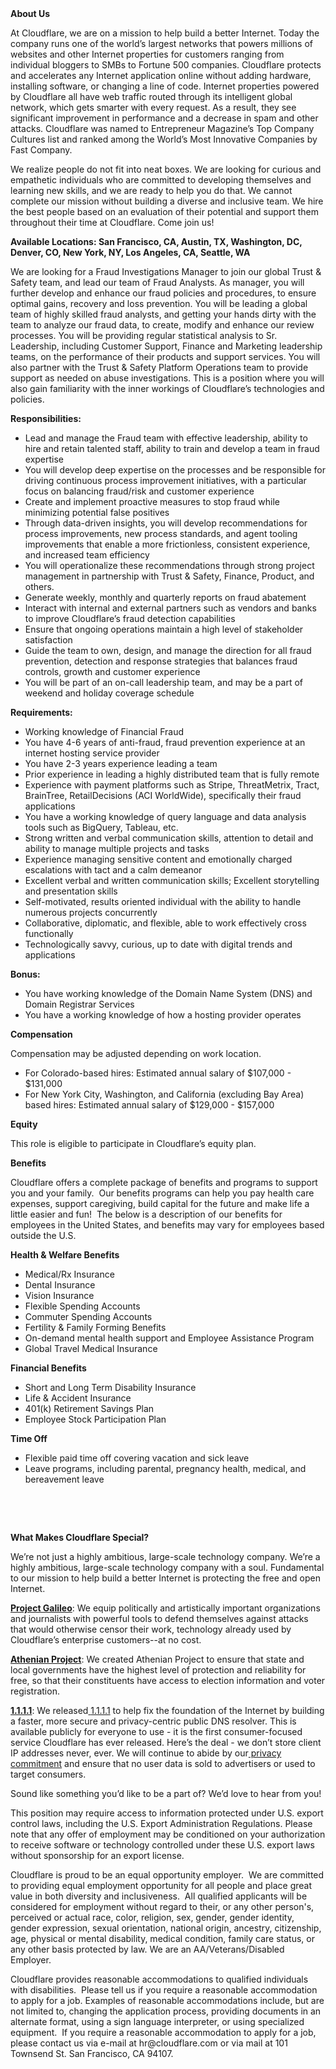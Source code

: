 <div class="content-intro">
	<div><strong>About Us</strong></div>
	<div>
		<p>At Cloudflare, we are on a mission to help build a better Internet. Today the company runs one of the world’s largest networks that powers millions of websites and other Internet properties for customers ranging from individual bloggers to SMBs to Fortune 500 companies. Cloudflare protects and accelerates any Internet application online without adding hardware, installing software, or changing a line of code. Internet properties powered by Cloudflare all have web traffic routed through its intelligent global network, which gets smarter with every request. As a result, they see significant improvement in performance and a decrease in spam and other attacks. Cloudflare was named to Entrepreneur Magazine’s Top Company Cultures list and ranked among the World’s Most Innovative Companies by Fast Company.&nbsp;</p>
		<p><span style="font-weight: 400;">We realize people do not fit into neat boxes. We are looking for curious and empathetic individuals who are committed to developing themselves and learning new skills, and we are ready to help you do that. We cannot complete our mission without building a diverse and inclusive team. We hire the best people based on an evaluation of their potential and support them throughout their time at Cloudflare. Come join us!&nbsp;</span></p>
	</div>
</div>
<p><strong>Available Locations: San Francisco, CA, Austin, TX, Washington, DC, Denver, CO, New York, NY, Los Angeles, CA, Seattle, WA</strong></p>
<p>We are looking for a Fraud Investigations Manager to join our global Trust &amp; Safety team, and lead our team of Fraud Analysts. As manager, you will further develop and enhance our fraud policies and procedures, to ensure optimal gains, recovery and loss prevention. You will be leading a global team of highly skilled fraud analysts, and getting your hands dirty with the team to analyze our fraud data, to create, modify and enhance our review processes. You will be providing regular statistical analysis to Sr. Leadership, including Customer Support, Finance and Marketing leadership teams, on the performance of their products and support services. You will also partner with the Trust &amp; Safety Platform Operations team to provide support as needed on abuse investigations. This is a position where you will also gain familiarity with the inner workings of Cloudflare’s technologies and policies.&nbsp;&nbsp;</p>
<p><strong>Responsibilities:</strong></p>
<ul>
	<li>Lead and manage the Fraud team with effective leadership, ability to hire and retain talented staff, ability to train and develop a team in fraud expertise</li>
	<li>You will develop deep expertise on the processes and be responsible for driving continuous process improvement initiatives, with a particular focus on balancing fraud/risk and customer experience</li>
	<li>Create and implement proactive measures to stop fraud while minimizing potential false positives</li>
	<li>Through data-driven insights, you will develop recommendations for process improvements, new process standards, and agent tooling improvements that enable a more frictionless, consistent experience, and increased team efficiency</li>
	<li>You will operationalize these recommendations through strong project management in partnership with Trust &amp; Safety, Finance, Product, and others.</li>
	<li>Generate weekly, monthly and quarterly reports on fraud abatement</li>
	<li>Interact with internal and external partners such as vendors and banks to improve Cloudflare’s fraud detection capabilities</li>
	<li>Ensure that ongoing operations maintain a high level of stakeholder satisfaction</li>
	<li>Guide the team to own, design, and manage the direction for all fraud prevention, detection and response strategies that balances fraud controls, growth and customer experience</li>
	<li>You will be part of an on-call leadership team, and may be a part of weekend and holiday coverage schedule</li>
</ul>
<p><strong>Requirements:</strong></p>
<ul>
	<li>Working knowledge of Financial Fraud</li>
	<li>You have 4-6 years of anti-fraud, fraud prevention experience at an internet hosting service provider</li>
	<li>You have 2-3 years experience leading a team</li>
	<li>Prior experience in leading a highly distributed team that is fully remote</li>
	<li>Experience with payment platforms such as Stripe, ThreatMetrix, Tract, BrainTree, RetailDecisions (ACI WorldWide), specifically their fraud applications</li>
	<li>You have a working knowledge of query language and data analysis tools such as BigQuery, Tableau, etc.</li>
	<li>Strong written and verbal communication skills, attention to detail and ability to manage multiple projects and tasks</li>
	<li>Experience managing sensitive content and emotionally charged escalations with tact and a calm demeanor</li>
	<li>Excellent verbal and written communication skills; Excellent storytelling and presentation skills</li>
	<li>Self-motivated, results oriented individual with the ability to handle numerous projects concurrently</li>
	<li>Collaborative, diplomatic, and flexible, able to work effectively cross functionally</li>
	<li>Technologically savvy, curious, up to date with digital trends and applications</li>
</ul>
<p><strong>Bonus:</strong></p>
<ul>
	<li>You have working knowledge of the Domain Name System (DNS) and Domain Registrar Services</li>
	<li>You have a working knowledge of how a hosting provider operates</li>
</ul>
<p><strong>Compensation</strong></p>
<p>Compensation may be adjusted depending on work location.</p>
<ul>
	<li>For Colorado-based hires: Estimated annual salary of $107,000 - $131,000</li>
	<li>For New York City, Washington, and California (excluding Bay Area) based hires: Estimated annual salary of $129,000 - $157,000</li>
</ul>
<p><strong>Equity</strong></p>
<p>This role is eligible to participate in Cloudflare’s equity plan.</p>
<p><strong>Benefits</strong></p>
<p>Cloudflare offers a complete package of benefits and programs to support you and your family.&nbsp; Our benefits programs can help you pay health care expenses, support caregiving, build capital for the future and make life a little easier and fun!&nbsp; The below is a description of our benefits for employees in the United States, and benefits may vary for employees based outside the U.S.</p>
<p><strong>Health &amp; Welfare Benefits</strong></p>
<ul>
	<li>Medical/Rx Insurance</li>
	<li>Dental Insurance</li>
	<li>Vision Insurance</li>
	<li>Flexible Spending Accounts</li>
	<li>Commuter Spending Accounts</li>
	<li>Fertility &amp; Family Forming Benefits</li>
	<li>On-demand mental health support and Employee Assistance Program</li>
	<li>Global Travel Medical Insurance</li>
</ul>
<p><strong>Financial Benefits</strong></p>
<ul>
	<li>Short and Long Term Disability Insurance</li>
	<li>Life &amp; Accident Insurance</li>
	<li>401(k) Retirement Savings Plan</li>
	<li>Employee Stock Participation Plan</li>
</ul>
<p><strong>Time Off</strong></p>
<ul>
	<li>Flexible paid time off covering vacation and sick leave</li>
	<li>Leave programs, including parental, pregnancy health, medical, and bereavement leave</li>
</ul>
<p>&nbsp;</p>
<p>&nbsp;</p>
<div class="content-conclusion">
	<p><strong>What Makes Cloudflare Special?</strong></p>
	<p><span style="font-weight: 400;">We’re not just a highly ambitious, large-scale technology company. We’re a highly ambitious, large-scale technology company with a soul. Fundamental to our mission to help build a better Internet is protecting the free and open Internet.</span></p>
	<p><a href="https://blog.cloudflare.com/protecting-free-expression-online/"><strong>Project Galileo</strong></a><span style="font-weight: 400;">: We equip politically and artistically important organizations and journalists with powerful tools to defend themselves against attacks that would otherwise censor their work, technology already used by Cloudflare’s enterprise customers--at no cost.</span></p>
	<p><strong><a href="https://www.cloudflare.com/athenian/">Athenian Project</a></strong><span style="font-weight: 400;">: We created Athenian Project to ensure that state and local governments have the highest level of protection and reliability for free, so that their constituents have access to election information and voter registration.</span></p>
	<p><a href="https://1.1.1.1/"><strong>1.1.1.1</strong></a><span style="font-weight: 400;">: We released</span><a href="https://1.1.1.1/"> <span style="font-weight: 400;">1.1.1.1</span></a><span style="font-weight: 400;"> to help fix the foundation of the Internet by building a faster, more secure and privacy-centric public DNS resolver. This is available publicly for everyone to use - it is the first consumer-focused service Cloudflare has ever released. Here’s the deal - we don’t store client IP addresses never, ever. We will continue to abide by our</span><a href="https://developers.cloudflare.com/1.1.1.1/privacy/public-dns-resolver"> privacy commitment</a><span style="font-weight: 400;"> and ensure that no user data is sold to advertisers or used to target consumers.</span></p>
	<p><span style="font-weight: 400;">Sound like something you’d like to be a part of? We’d love to hear from you!</span></p>
	<p><span style="font-weight: 400;">This position may require access to information protected under U.S. export control laws, including the U.S. Export Administration Regulations. Please note that any offer of employment may be conditioned on your authorization to receive software or technology controlled under these U.S. export laws without sponsorship for an export license.</span></p>
	<p><span style="font-weight: 400;">Cloudflare is proud to be an equal opportunity employer. &nbsp;We are committed to providing equal employment opportunity for all people and place great value in both diversity and inclusiveness. &nbsp;All qualified applicants will be considered for employment without regard to their, or any other person's, perceived or actual</span> <span style="font-weight: 400;">race, color, religion, sex, gender, gender identity, gender expression, sexual orientation, national origin, ancestry, citizenship, age, physical or mental disability, medical condition, family care status, or any other basis protected by law. </span><span style="font-weight: 400;">We are an AA/Veterans/Disabled Employer.</span></p>
	<p><span style="font-weight: 400;">Cloudflare provides reasonable accommodations to qualified individuals with disabilities. &nbsp;Please tell us if you require a reasonable accommodation to apply for a job. Examples of reasonable accommodations include, but are not limited to, changing the application process, providing documents in an alternate format, using a sign language interpreter, or using specialized equipment. &nbsp;If you require a reasonable accommodation to apply for a job, please contact us via e-mail at </span><span style="font-weight: 400;">hr@cloudflare.com</span><span style="font-weight: 400;"> or via mail at 101 Townsend St. San Francisco, CA 94107.</span></p>
</div>